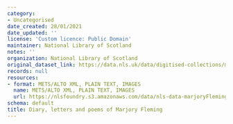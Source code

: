 ```yaml
---
category:
- Uncategorised
date_created: 28/01/2021
date_updated: ''
license: 'Custom licence: Public Domain'
maintainer: National Library of Scotland
notes: ''
organization: National Library of Scotland
original_dataset_link: https://data.nls.uk/data/digitised-collections/marjory-fleming/
records: null
resources:
- format: METS/ALTO XML, PLAIN TEXT, IMAGES
  name: METS/ALTO XML, PLAIN TEXT, IMAGES
  url: https://nlsfoundry.s3.amazonaws.com/data/nls-data-marjoryFleming.zip
schema: default
title: Diary, letters and poems of Marjory Fleming
---
```

